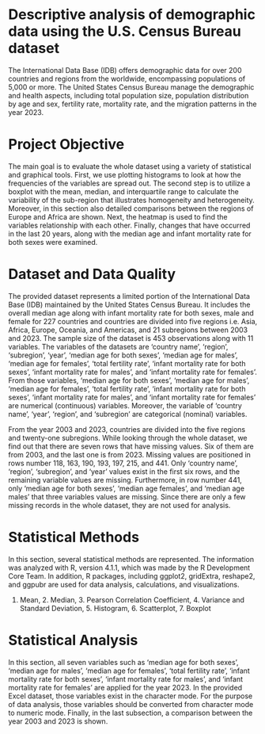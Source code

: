 # Descriptive analysis of demographic data using the U.S. Census Bureau dataset
The International Data Base (IDB) offers demographic data for over 200 countries and regions from the worldwide, encompassing populations of 5,000 or more. The United States Census Bureau manage the demographic and health aspects, including total population size, population distribution by age and sex, fertility rate, mortality rate, and the migration patterns in the year 2023.

# Project Objective
The main goal is to evaluate the whole dataset using a variety of statistical and graphical tools. First, we use plotting histograms to look at how the frequencies of the variables are spread out. The second step is to utilize a boxplot with the mean, median, and interquartile range to calculate the variability of the sub-region that illustrates homogeneity and heterogeneity. Moreover, in this section also detailed comparisons between the regions of Europe and Africa are shown. Next, the heatmap is used to find the variables relationship with each other. Finally, changes that have occurred in the last 20 years, along with the median age and infant mortality rate for both sexes were examined.

# Dataset and Data Quality
The provided dataset represents a limited portion of the International Data Base (IDB) maintained by the United States Census Bureau. It includes the overall median age along with infant mortality rate for both sexes, male and female for 227 countries and countries are divided into five regions i.e. Asia, Africa, Europe, Oceania, and Americas, and 21 subregions between 2003 and 2023. The sample size of the dataset is 453 observations along with 11 variables. The variables of the datasets are ‘country name’, ‘region’, ‘subregion’, ‘year’, ‘median age for both sexes’, ‘median age for males’, ‘median age for females’, ‘total fertility rate’, ‘infant mortality rate for both sexes’, ‘infant mortality rate for males’, and ‘infant mortality rate for females’. From those variables, ‘median age for both sexes’, ‘median age for males’, ‘median age for females’, ‘total fertility rate’, ‘infant mortality rate for both sexes’, ‘infant mortality rate for males’, and ‘infant mortality rate for females’ are numerical (continuous) variables. Moreover, the variable of ‘country name’, ‘year’, ‘region’, and ‘subregion’ are categorical (nominal) variables.

From the year 2003 and 2023, countries are divided into the five regions and twenty-one subregions. While looking through the whole dataset, we find out that there are seven rows that have missing values. Six of them are from 2003, and the last one is from 2023. Missing values are positioned in rows number 118, 163, 190, 193, 197, 215, and 441. Only ‘country name’, ‘region’, ‘subregion’, and ‘year’ values exist in the first six rows, and the remaining variable values are missing. Furthermore, in row number 441, only ‘median age for both sexes’, ‘median age females’, and ‘median age males’ that three variables values are missing. Since there are only a few missing records in the whole dataset, they are not used for analysis.

# Statistical Methods
In this section, several statistical methods are represented. The information was analyzed with R, version 4.1.1, which was made by the R Development Core Team. In addition, R packages, including ggplot2, gridExtra, reshape2, and ggpubr are used for data analysis, calculations, and visualizations.

1. Mean, 2. Median, 3. Pearson Correlation Coefficient, 4. Variance and Standard Deviation, 5. Histogram, 6. Scatterplot, 7. Boxplot

# Statistical Analysis
In this section, all seven variables such as ‘median age for both sexes’, ‘median age for males’, ‘median age for females’, ‘total fertility rate’, ‘infant mortality rate for both sexes’, ‘infant mortality rate for males’, and ‘infant mortality rate for females’ are applied for the year 2023. In the provided Excel dataset, those variables exist in the character mode. For the purpose of data analysis, those variables should be converted from character mode to numeric mode. Finally, in the last subsection, a comparison between the year 2003 and 2023 is shown.  
